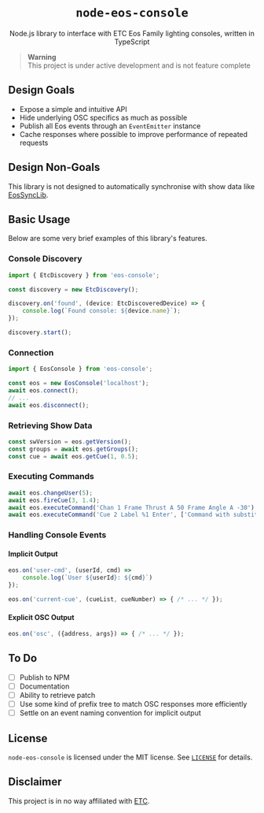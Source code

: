 <h1 align="center"><code>node-eos-console</code></h1>
  <p align="center">Node.js library to interface with ETC Eos Family lighting
  consoles, written in TypeScript</p>
</div>

> **Warning**  
> This project is under active development and is not feature complete

## Design Goals

- Expose a simple and intuitive API
- Hide underlying OSC specifics as much as possible
- Publish all Eos events through an `EventEmitter` instance
- Cache responses where possible to improve performance of repeated requests

## Design Non-Goals

This library is not designed to automatically synchronise with show data like
[EosSyncLib](https://github.com/ETCLabs/EosSyncLib).

## Basic Usage

Below are some very brief examples of this library's features.

### Console Discovery

```ts
import { EtcDiscovery } from 'eos-console';

const discovery = new EtcDiscovery();

discovery.on('found', (device: EtcDiscoveredDevice) => {
    console.log(`Found console: ${device.name}`);
});

discovery.start();
```

### Connection

```ts
import { EosConsole } from 'eos-console';

const eos = new EosConsole('localhost');
await eos.connect();
// ...
await eos.disconnect();
```

### Retrieving Show Data

```ts
const swVersion = eos.getVersion();
const groups = await eos.getGroups();
const cue = await eos.getCue(1, 0.5);
```

### Executing Commands

```ts
await eos.changeUser(5);
await eos.fireCue(3, 1.4);
await eos.executeCommand('Chan 1 Frame Thrust A 50 Frame Angle A -30');
await eos.executeCommand('Cue 2 Label %1 Enter', ['Command with substitutions']);
```

### Handling Console Events

#### Implicit Output

```ts
eos.on('user-cmd', (userId, cmd) => 
    console.log(`User ${userId}: ${cmd}`)
});

eos.on('current-cue', (cueList, cueNumber) => { /* ... */ });
```

#### Explicit OSC Output

```ts
eos.on('osc', ({address, args}) => { /* ... */ });
```

## To Do

- [ ] Publish to NPM
- [ ] Documentation
- [ ] Ability to retrieve patch
- [ ] Use some kind of prefix tree to match OSC responses more efficiently
- [ ] Settle on an event naming convention for implicit output

## License

`node-eos-console` is licensed under the MIT license. See
[`LICENSE`](https://github.com/douglasfinlay/node-eos-console/blob/main/LICENSE)
for details.

## Disclaimer

This project is in no way affiliated with [ETC](https://www.etcconnect.com/).
